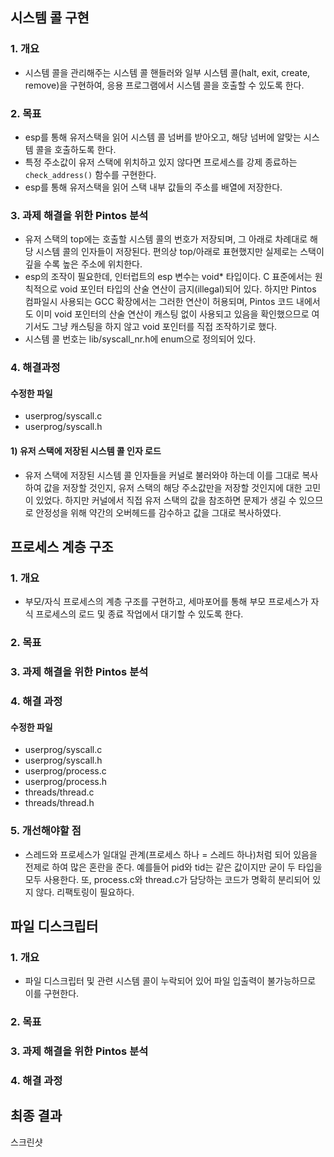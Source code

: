 ## 시스템 콜 구현

### 1. 개요

* 시스템 콜을 관리해주는 시스템 콜 핸들러와 일부 시스템 콜(halt, exit, create, remove)을 구현하여, 응용 프로그램에서 시스템 콜을 호출할 수 있도록 한다.

### 2. 목표
* esp를 통해 유저스택을 읽어 시스템 콜 넘버를 받아오고, 해당 넘버에 알맞는 시스템 콜을 호출하도록 한다.
* 특정 주소값이 유저 스택에 위치하고 있지 않다면 프로세스를 강제 종료하는 `check_address()` 함수를 구현한다.
* esp를 통해 유저스택을 읽어 스택 내부 값들의 주소를 배열에 저장한다.

### 3. 과제 해결을 위한 Pintos 분석
* 유저 스택의 top에는 호출할 시스템 콜의 번호가 저장되며, 그 아래로 차례대로 해당 시스템 콜의 인자들이 저장된다. 편의상 top/아래로 표현했지만 실제로는 스택이 깊을 수록 높은 주소에 위치한다.
* esp의 조작이 필요한데, 인터럽트의 esp 변수는 void* 타입이다. C 표준에서는 원칙적으로 void 포인터 타입의 산술 연산이 금지(illegal)되어 있다. 하지만 Pintos 컴파일시 사용되는 GCC 확장에서는 그러한 연산이 허용되며, Pintos 코드 내에서도 이미 void 포인터의 산술 연산이 캐스팅 없이 사용되고 있음을 확인했으므로 여기서도 그냥 캐스팅을 하지 않고 void 포인터를 직접 조작하기로 했다.
* 시스템 콜 번호는 lib/syscall_nr.h에 enum으로 정의되어 있다.

### 4. 해결과정

#### 수정한 파일
* userprog/syscall.c
* userprog/syscall.h

#### 1) 유저 스택에 저장된 시스템 콜 인자 로드
* 유저 스택에 저장된 시스템 콜 인자들을 커널로 불러와야 하는데 이를 그대로 복사하여 값을 저장할 것인지, 유저 스택의 해당 주소값만을 저장할 것인지에 대한 고민이 있었다. 하지만 커널에서 직접 유저 스택의 값을 참조하면 문제가 생길 수 있으므로 안정성을 위해 약간의 오버헤드를 감수하고 값을 그대로 복사하였다.


## 프로세스 계층 구조
### 1. 개요
* 부모/자식 프로세스의 계층 구조를 구현하고, 세마포어를 통해 부모 프로세스가 자식 프로세스의 로드 및 종료 작업에서 대기할 수 있도록 한다.

### 2. 목표
### 3. 과제 해결을 위한 Pintos 분석
### 4. 해결 과정
#### 수정한 파일
* userprog/syscall.c
* userprog/syscall.h
* userprog/process.c
* userprog/process.h
* threads/thread.c
* threads/thread.h

### 5. 개선해야할 점
* 스레드와 프로세스가 일대일 관계(프로세스 하나 = 스레드 하나)처럼 되어 있음을 전제로 하여 많은 혼란을 준다. 예를들어 pid와 tid는 같은 값이지만 굳이 두 타입을 모두 사용한다. 또, process.c와 thread.c가 담당하는 코드가 명확히 분리되어 있지 않다. 리팩토링이 필요하다.

## 파일 디스크립터
### 1. 개요
* 파일 디스크립터 및 관련 시스템 콜이 누락되어 있어 파일 입출력이 불가능하므로 이를 구현한다.

### 2. 목표
### 3. 과제 해결을 위한 Pintos 분석
### 4. 해결 과정

## 최종 결과

스크린샷